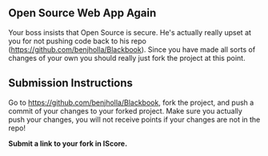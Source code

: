 Open Source Web App Again
--------------------------------------

Your boss insists that Open Source is secure.  He's actually really upset at you for not pushing code back to his repo (https://github.com/benjholla/Blackbook).  Since you have made all sorts of changes of your own you should really just fork the project at this point.

Submission Instructions
-------------------------------------
Go to https://github.com/benjholla/Blackbook, fork the project, and push a commit of your changes to your forked project. Make sure you actually push your changes, you will not receive points if your changes are not in the repo! 

**Submit a link to your fork in IScore.**